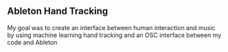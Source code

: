 ## Ableton Hand Tracking

My goal was to create an interface between human interaction and music by using machine learning hand tracking and an OSC interface between my code and Ableton